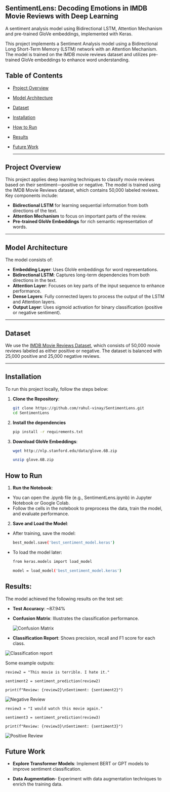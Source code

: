 ## SentimentLens: Decoding Emotions in IMDB Movie Reviews with Deep Learning
A sentiment analysis model using Bidirectional LSTM, Attention Mechanism and pre-trained GloVe embeddings, implemented with Keras.

This project implements a Sentiment Analysis model using a Bidirectional Long Short-Term Memory (LSTM) network with an Attention Mechanism. The model is trained on the IMDB movie reviews dataset and utilizes pre-trained GloVe embeddings to enhance word understanding.

## Table of Contents
- [Project Overview](#project-overview)
- [Model Architecture](#model-architecture)
- [Dataset](#dataset)
- [Installation](#installation)
- [How to Run](#how-to-run)
- [Results](#results)
- [Future Work](#future-work)

  ---  

## Project Overview
This project applies deep learning techniques to classify movie reviews based on their sentiment—positive or negative. The model is trained using the IMDB Movie Reviews dataset, which contains 50,000 labeled reviews. Key components include:
- **Bidirectional LSTM** for learning sequential information from both directions of the text.
- **Attention Mechanism** to focus on important parts of the review.
- **Pre-trained GloVe Embeddings** for rich semantic representation of words.

---

## Model Architecture
The model consists of:
- **Embedding Layer**: Uses GloVe embeddings for word representations.
- **Bidirectional LSTM**: Captures long-term dependencies from both directions in the text.
- **Attention Layer**: Focuses on key parts of the input sequence to enhance performance.
- **Dense Layers**: Fully connected layers to process the output of the LSTM and Attention layers.
- **Output Layer**: Uses sigmoid activation for binary classification (positive or negative sentiment).

---

## Dataset

We use the [IMDB Movie Reviews Dataset](https://www.kaggle.com/datasets/lakshmi25npathi/imdb-dataset-of-50k-movie-reviews), which consists of 50,000 movie reviews labeled as either positive or negative. The dataset is balanced with 25,000 positive and 25,000 negative reviews.

---

## Installation

To run this project locally, follow the steps below:

1. **Clone the Repository**:
   ```bash
   git clone https://github.com/rahul-vinay/SentimentLens.git
   cd SentimentLens
   
2. **Install the dependencies**
   ```bash
   pip install -r requirements.txt

3. **Download GloVe Embeddings**:
   ```bash
   wget http://nlp.stanford.edu/data/glove.6B.zip
   
   unzip glove.6B.zip

## How to Run
1. **Run the Notebook**:   
- You can open the .ipynb file (e.g., SentimentLens.ipynb) in Jupyter Notebook or Google Colab.
- Follow the cells in the notebook to preprocess the data, train the model, and evaluate performance.

2. **Save and Load the Model**:
- After training, save the model:
  ```bash
  best_model.save('best_sentiment_model.keras')
  
- To load the model later:
  ```bash
  from keras.models import load_model
  
  model = load_model('best_sentiment_model.keras')

## Results:
The model achieved the following results on the test set:

- **Test Accuracy**: ~87.94%
  
- **Confusion Matrix**: Illustrates the classification performance.
  
  
  ![Confusion Matrix](images/confusion_matrix.png)
  
    

- **Classification Report**: Shows precision, recall and F1 score for each class.


![Classification report](images/classification_report.png)  
    
  

  Some example outputs:

     
    review2 = "This movie is terrible. I hate it."
  
    sentiment2 = sentiment_prediction(review2)
  
    print(f"Review: {review2}\nSentiment: {sentiment2}")
    

![Negative Review](images/output1.png)



    review3 = "I would watch this movie again."

    sentiment3 = sentiment_prediction(review3)

    print(f"Review: {review3}\nSentiment: {sentiment3}")
    
    

![Positive Review](images/output2.png)


 
## Future Work

- **Explore Transformer Models**: Implement BERT or GPT models to improve sentiment classification.
  
- **Data Augmentation**- Experiment with data augmentation techniques to enrich the training data.
  
  




